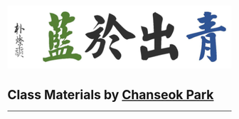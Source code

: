 <img src="https://github.com/AppliedStat/AppliedStat.github.io/blob/ba4d80f83059affebe4db93d48d75f08117ee82a/images/cheongchul.png" alt
="靑出於藍" width="750p"/>
# Class Materials by  [Chanseok Park](https://appliedstat.github.io)

---
